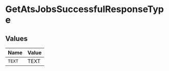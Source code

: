 # GetAtsJobsSuccessfulResponseType


## Values

| Name   | Value  |
| ------ | ------ |
| `TEXT` | TEXT   |